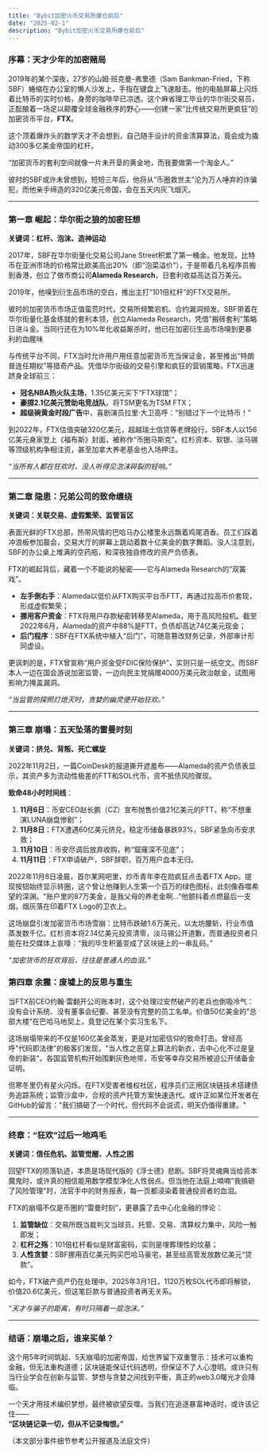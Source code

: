 ```yaml
---
title: "Bybit加密火币交易所爆仓前后"
date: "2025-02-1"
description: "Bybit加密火币交易所爆仓前后"
---
```



### **序幕：天才少年的加密赌局**  
2019年的某个深夜，27岁的山姆·班克曼-弗里德（Sam Bankman-Fried，下称SBF）蜷缩在办公室的懒人沙发上，手指在键盘上飞速敲击。他的电脑屏幕上闪烁着比特币的实时价格，身旁的咖啡早已凉透。这个麻省理工毕业的华尔街交易员，正酝酿着一场足以颠覆全球金融秩序的野心——创建一家“比传统交易所更疯狂”的加密货币平台，**FTX**。  

这个顶着爆炸头的数学天才不会想到，自己随手设计的资金清算算法，竟会成为撬动300多亿美金帝国的杠杆。

“加密货币的套利空间就像一片未开垦的黄金地，而我要做第一个淘金人。”  

彼时的SBF或许未曾想到，短短三年后，他将从“币圈救世主”沦为万人唾弃的诈骗犯，而他亲手缔造的320亿美元帝国，会在五天内灰飞烟灭。  

---

### **第一章 崛起：华尔街之狼的加密狂想**  
**关键词：杠杆、泡沫、造神运动**  

2017年，SBF在华尔街量化交易公司Jane Street积累了第一桶金。他发现，比特币在亚洲市场的价格常比欧美高出20%（即“泡菜溢价”），于是带着几名程序员搬到香港，创立了做市商公司**Alameda Research**，日套利收益高达百万美元。  

2019年，他嗅到衍生品市场的空白，推出主打“101倍杠杆”的FTX交易所。

彼时的加密货币市场正值蛮荒时代，交易所频繁宕机、合约漏洞频发。SBF带着在华尔街量化基金练就的套利本领，创立Alameda Research，凭借"搬砖套利"策略日进斗金。当同行还在为10%年化收益厮杀时，他已在加密衍生品市场嗅到更暴利的血腥味

与传统平台不同，FTX当时允许用户用任意加密货币充当保证金，甚至推出“特朗普连任期权”等猎奇产品。凭借华尔街级的交易引擎和疯狂的营销策略，FTX迅速跻身全球前三：  
- **冠名NBA热火队主场**，1.35亿美元买下“FTX球馆”；  
- **豪掷2.1亿美元赞助电竞战队**，将TSM更名为TSM FTX；  
- **超级碗黄金时段广告**中，喜剧演员拉里·大卫高呼：“别错过下一个比特币！”  

到2022年，FTX估值突破320亿美元，超越瑞士信贷等老牌投行。SBF本人以156亿美元身家登上《福布斯》封面，被称作“币圈马斯克”。红杉资本、软银、淡马锡等顶级机构争相注资，甚至加拿大养老基金也入场押注。  

*“当所有人都在狂欢时，没人听得见泡沫碎裂的轻响。”*  

---

### **第二章 隐患：兄弟公司的致命缠绕**  
**关键词：关联交易、虚假繁荣、监管盲区**  

表面光鲜的FTX总部，热带风情的巴哈马办公楼里永远飘着鸡尾酒香。员工们踩着冲浪板参加晨会，交易大厅的屏幕上跳动着数十亿美金的数字舞蹈。没人注意到，SBF的办公桌上堆满的空药瓶，和深夜独自修改的资产负债表。

FTX的崛起背后，藏着一个不能说的秘密——它与Alameda Research的“双簧戏”。  
- **左手倒右手**：Alameda以低价从FTX购买平台币FTT，再通过拉高币价套现，形成虚假繁荣；  
- **挪用客户资金**：FTX将用户存款秘密转移至Alameda，用于高风险投机。截至2022年6月，Alameda的资产中88%是FTT，负债却高达74亿美元现金；  
- **后门程序**：SBF在FTX系统中植入“后门”，可随意篡改财务记录，外部审计形同虚设。  

更讽刺的是，FTX曾宣称“用户资金受FDIC保险保护”，实则只是一纸空文。而SBF本人一边在国会游说加密监管，一边向民主党捐赠4000万美元政治献金，试图用影响力掩盖漏洞。  

*“当监管的探照灯熄灭时，贪婪的幽灵便开始狂欢。”*  

---

### **第三章 崩塌：五天坠落的雷曼时刻**  
**关键词：挤兑、背叛、死亡螺旋**  

2022年11月2日，一篇CoinDesk的报道撕开遮羞布——Alameda的资产负债表显示，其资产多为流动性极差的FTT和SOL代币，资不抵债风险骤现。  

**致命48小时时间线**：  
1. **11月6日**：币安CEO赵长鹏（CZ）宣布抛售价值21亿美元的FTT，称“不想重演LUNA崩盘惨剧”；  
2. **11月8日**：FTX遭遇60亿美元挤兑，稳定币储备暴跌93%，SBF紧急向币安求救；  
3. **11月10日**：币安尽调后放弃收购，称“窟窿深不见底”；  
4. **11月11日**：FTX申请破产，SBF辞职，百万用户血本无归。  

2022年11月8日凌晨，首尔某网吧里，炒币青年李在勋疯狂点击着FTX App。提现按钮始终显示转圈，这个曾让他赚到人生第一个百万的绿色图标，此刻像吞噬希望的深渊。"账户里的87万美金，是我父母的养老金啊..."他颤抖着点燃最后一支烟，烟灰落在印着FTX Logo的卫衣上。

这场崩盘引发加密货币市场雪崩：比特币跌破1.6万美元，以太坊腰斩，行业市值蒸发数千亿。红杉资本将2.14亿美元投资清零，淡马锡公开道歉，而普通投资者只能在社交媒体上哀嚎：“我的毕生积蓄变成了区块链上的一串乱码。”  

*“加密货币的狂欢背后，往往是普通人的血泪。”*  

### **第四章 余震：废墟上的反思与重生**  

当FTX前CEO约翰·雷翻开公司账本时，这个处理过安然破产的老兵也倒吸冷气：没有会计系统、没有董事会纪要、甚至没有完整的员工名单。价值50亿美金的"总部大楼"在巴哈马地契上，竟登记在某个实习生名下。

这场崩塌带来的不仅是160亿美金蒸发，更是对加密信仰的致命打击。曾经高呼"代码即法律"的极客们发现，"当人性之恶穿上算法的新衣，去中心化不过是皇帝的新装"。各国监管机构开始围剿灰色地带，币安等幸存交易所被迫公开储备金证明。

但寒冬里仍有星火闪烁。在FTX受害者维权社区，程序员们正用区块链技术搭建债务追踪系统；监管沙盒中，合规的资产托管方案快速迭代。或许正如某位开发者在GitHub的留言："我们搞砸了一个时代，但代码不会说谎，明天仍值得重建。"

---

### **终章：“狂欢”过后一地鸡毛**  
**关键词：信任危机、监管觉醒、人性之困**  

回望FTX的陨落轨迹，本质是场现代版的《浮士德》悲剧。SBF将灵魂典当给资本魔鬼时，或许真的相信能用数学模型净化人性弱点。但当他在法庭上喃喃"我搞砸了风险管理"时，法官手中的财务报表，每一页都浸染着普通投资者的血泪。

FTX的崩塌不仅是币圈的“雷曼时刻”，更暴露了去中心化金融的悖论：  
1. **监管缺位**：交易所既当裁判又当球员，托管、交易、清算权力集中，风险一触即发；  
2. **杠杆之殇**：101倍杠杆看似是财富密码，实则是埋葬理性的坟墓；  
3. **人性贪婪**：SBF挪用百亿美元购买巴哈马豪宅，甚至给高管发放数亿美元“贷款”。  

如今，FTX破产资产仍在处理中。2025年3月1日，1120万枚SOL代币即将解锁，价值20.6亿美元，但这笔巨款与普通投资者再无关系。  

*“天才与骗子的距离，有时只隔着一层泡沫。”*  

---

### **结语：崩塌之后，谁来买单？**  

这个用5年时间筑起、5天崩塌的加密帝国，给世界留下双重警示：技术可以重构金融，但无法重构道德；区块链能保证代码透明，但保证不了人心澄明。或许只有当行业学会在创新与监管、梦想与贪婪之间找到平衡，真正的web3.0曙光才会降临。

一个天才用技术编织梦想，最终被欲望反噬。当我们在追逐暴富神话时，或许该记住——  
**“区块链记录一切，但从不记录悔恨。”**  


（本文部分事件细节参考公开报道及法庭文件）  
